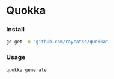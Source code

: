 # Quokka

### Install

```bash
go get -u "github.com/raycatso/quokka"
```

### Usage

```bash
quokka generate
```
